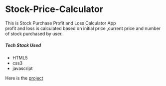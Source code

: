 # Stock-Price-Calculator
<p>
 This is Stock Purchase Profit and Loss Calculator App <br>
 profit and loss is calculated based on initial price ,current price and number of stock purchased by user.
 </p>
 <h5>Tech Stack Used</h5>
 <ul>
 <li>HTML5</li>
 <li>css3</li>
 <li>javascript</li>
 </ul>
 
 Here is the <a href="https://stock-purchase-calculator.netlify.app/"> project</a>
 

